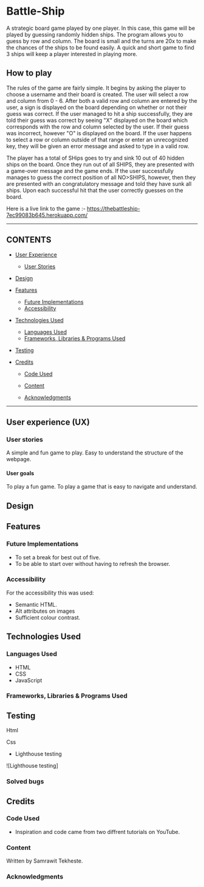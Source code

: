 # Battle-Ship
 
A strategic board game played by one player. In this case, this game will be played by guessing randomly hidden ships. 
The program allows you to guess by row and column. The board is small and the turns are 20x to make the chances of the ships to be found easily. A quick and short game to find 3 ships will keep a player interested in playing more. 

## How to play

The rules of the game are fairly simple. It begins by asking the player to choose a username and their board is created.
The user will select a row and column from 0 - 6.
After both a valid row and column are entered by the user, a sign is displayed on the board depending on whether or not their guess was correct. If the user managed to hit a ship successfully, they are told their guess was correct by seeing "X" displayed on the board which corresponds with the row and column selected by the user. If their guess was incorrect, however "O" is displayed on the board.
If the user happens to select a row or column outside of that range or enter an unrecognized key, they will be given an error message and asked to type in a valid row.

The player has a total of SHips goes to try and sink 10 out of 40 hidden ships on the board. 
Once they run out of all SHIPS, they are presented with a game-over message and the game ends. 
If the user successfully manages to guess the correct position of all NO>SHIPS, however, then they are presented with an congratulatory message and told they have sunk all ships. Upon each successful hit that the user correctly guesses on the board.


Here is a live link to the game :- https://thebattleship-7ec99083b645.herokuapp.com/

---

## CONTENTS

* [User Experience](#user-experience-ux)
  * [User Stories](#user-stories)

* [Design](#design)

* [Features](#features)
  * [Future Implementations](#future-implementations)
  * [Accessibility](#accessibility)

* [Technologies Used](#technologies-used)
  * [Languages Used](#languages-used)
  * [Frameworks, Libraries & Programs Used](#frameworks-libraries--programs-used)

* [Testing](#testing)

* [Credits](#credits)
  * [Code Used](#code-used)
  * [Content](#content)
  
  * [Acknowledgments](#acknowledgments)

---

## User experience (UX)



### User stories
A simple and fun game to play.
Easy to understand the structure of the webpage. 


#### User goals
To play a fun game.
To  play a game that is easy to navigate and understand.


## Design


## Features




### Future Implementations

- To set a break for best out of five.
- To be able to start over without having to refresh the browser. 

### Accessibility

For the accessibility this was used:
- Semantic HTML.
- Alt attributes on images
- Sufficient colour contrast.


## Technologies Used

### Languages Used

- HTML
- CSS 
- JavaScript

### Frameworks, Libraries & Programs Used

## Testing

Html

Css

- Lighthouse testing

![Lighthouse testing]

### Solved bugs

## Credits

### Code Used

- Inspiration and code came from two diffrent tutorials on YouTube.

### Content

Written by Samrawit Tekheste.
  
###  Acknowledgments
